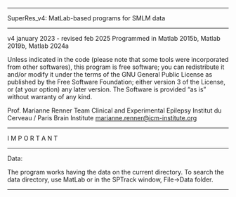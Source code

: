 *******************************************************************
SuperRes_v4: MatLab-based programs for SMLM data
*******************************************************************
v4 january 2023 - revised feb 2025
Programmed in Matlab 2015b, Matlab 2019b, Matlab 2024a

Unless indicated in the code (please note that some tools were
incorporated from other softwares), this program is free software; 
you can redistribute it and/or modify it under the terms of the GNU 
General Public License as published by the Free Software Foundation; 
either version 3 of the License, or (at your option) any later 
version. The Software is provided “as is” without warranty of any 
kind. 

Prof. Marianne Renner
Team Clinical and Experimental Epilepsy
Institut du Cerveau / Paris Brain Institute
marianne.renner@icm-institute.org

********************************************************************
I M P O R T A N T
********************************************************************

Data:

The program works having the data on the current directory. 
To search the data directory, use MatLab or in the SPTrack 
window, File->Data folder.


********************************************************************
